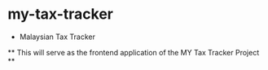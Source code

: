 # my-tax-tracker
* Malaysian Tax Tracker

** This will serve as the frontend application of the MY Tax Tracker Project **
